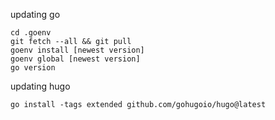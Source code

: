 updating go

```
cd .goenv
git fetch --all && git pull
goenv install [newest version]
goenv global [newest version]
go version
```

updating hugo

```
go install -tags extended github.com/gohugoio/hugo@latest
```
